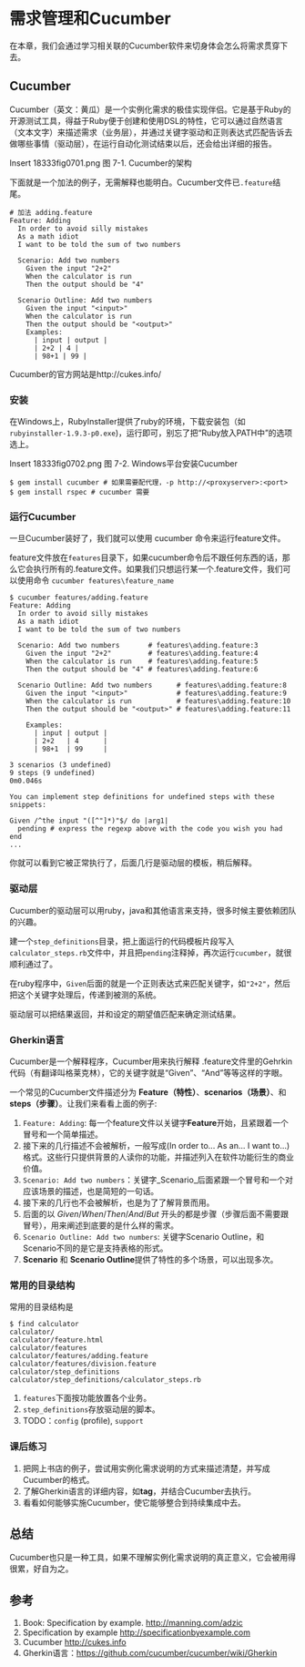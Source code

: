 # 需求管理和Cucumber #

在本章，我们会通过学习相关联的Cucumber软件来切身体会怎么将需求贯穿下去。

## Cucumber ##
Cucumber（英文：黄瓜）是一个实例化需求的极佳实现伴侣。它是基于Ruby的开源测试工具，得益于Ruby便于创建和使用DSL的特性，它可以通过自然语言（文本文字）来描述需求（业务层），并通过关键字驱动和正则表达式匹配告诉去做哪些事情（驱动层），在运行自动化测试结束以后，还会给出详细的报告。

Insert 18333fig0701.png
图 7-1. Cucumber的架构

下面就是一个加法的例子，无需解释也能明白。Cucumber文件已`.feature`结尾。

	# 加法 adding.feature
	Feature: Adding
	  In order to avoid silly mistakes
	  As a math idiot
	  I want to be told the sum of two numbers
	  
	  Scenario: Add two numbers
		Given the input "2+2"
		When the calculator is run
		Then the output should be "4"

	  Scenario Outline: Add two numbers
		Given the input "<input>"
		When the calculator is run
		Then the output should be "<output>"
		Examples:
		  | input | output |
		  | 2+2 | 4 |
		  | 98+1 | 99 |

Cucumber的官方网站是http://cukes.info/ 
		
### 安装 ###
在Windows上，RubyInstaller提供了ruby的环境，下载安装包（如`rubyinstaller-1.9.3-p0.exe`)，运行即可，别忘了把“Ruby放入PATH中”的选项选上。

Insert 18333fig0702.png 
图 7-2. Windows平台安装Cucumber

	$ gem install cucumber # 如果需要配代理，-p http://<proxyserver>:<port>
	$ gem install rspec # cucumber 需要
	
### 运行Cucumber ###

一旦Cucumber装好了，我们就可以使用 cucumber 命令来运行feature文件。

feature文件放在`features`目录下，如果cucumber命令后不跟任何东西的话，那么它会执行所有的.feature文件。如果我们只想运行某一个.feature文件，我们可以使用命令 `cucumber features\feature_name`

	$ cucumber features/adding.feature
	Feature: Adding
	  In order to avoid silly mistakes
	  As a math idiot
	  I want to be told the sum of two numbers

	  Scenario: Add two numbers       # features\adding.feature:3
		Given the input "2+2"         # features\adding.feature:4
		When the calculator is run    # features\adding.feature:5
		Then the output should be "4" # features\adding.feature:6

	  Scenario Outline: Add two numbers      # features\adding.feature:8
		Given the input "<input>"            # features\adding.feature:9
		When the calculator is run           # features\adding.feature:10
		Then the output should be "<output>" # features\adding.feature:11

		Examples:
		  | input | output |
		  | 2+2   | 4      |
		  | 98+1  | 99     |

	3 scenarios (3 undefined)
	9 steps (9 undefined)
	0m0.046s

	You can implement step definitions for undefined steps with these snippets:

	Given /^the input "([^"]*)"$/ do |arg1|
	  pending # express the regexp above with the code you wish you had
	end
	...

你就可以看到它被正常执行了，后面几行是驱动层的模板，稍后解释。

### 驱动层 ###
Cucumber的驱动层可以用ruby，java和其他语言来支持，很多时候主要依赖团队的兴趣。

建一个`step_definitions`目录，把上面运行的代码模板片段写入`calculator_steps.rb`文件中，并且把`pending`注释掉，再次运行`cucumber`，就很顺利通过了。

在ruby程序中，`Given`后面的就是一个正则表达式来匹配关键字，如`"2+2"`，然后把这个关键字处理后，传递到被测的系统。

驱动层可以把结果返回，并和设定的期望值匹配来确定测试结果。

### Gherkin语言 ###
Cucumber是一个解释程序，Cucumber用来执行解释 .feature文件里的Gehrkin代码（有翻译叫格莱克林），它的关键字就是“Given”、“And”等等这样的字眼。

一个常见的Cucumber文件描述分为 **Feature（特性）**、**scenarios（场景）**、和**steps（步骤）**。让我们来看看上面的例子:

 1. `Feature: Adding`: 每一个feature文件以关键字**Feature**开始，且紧跟着一个冒号和一个简单描述。
 2. 接下来的几行描述不会被解析，一般写成(In order to... As an... I want to...)格式。这些行只提供背景的人读你的功能，并描述列入在软件功能衍生的商业价值。
 3. `Scenario: Add two numbers`：关键字_Scenario_后面紧跟一个冒号和一个对应该场景的描述，也是简短的一句话。
 4. 接下来的几行也不会被解析，也是为了了解背景而用。
 5. 后面的以 _Given_/_When_/_Then_/_And_/_But_ 开头的都是步骤（步骤后面不需要跟冒号），用来阐述到底要的是什么样的需求。
 6. `Scenario Outline: Add two numbers`: 关键字Scenario Outline，和Scenario不同的是它是支持表格的形式。
 7. **Scenario** 和 **Scenario Outline**提供了特性的多个场景，可以出现多次。

### 常用的目录结构 ###
常用的目录结构是

	$ find calculator
	calculator/
	calculator/feature.html
	calculator/features
	calculator/features/adding.feature
	calculator/features/division.feature
	calculator/step_definitions
	calculator/step_definitions/calculator_steps.rb

 1. `features`下面按功能放置各个业务。
 2. `step_definitions`存放驱动层的脚本。
 3. TODO：`config` (profile), `support`
 
### 课后练习 ###
 1. 把网上书店的例子，尝试用实例化需求说明的方式来描述清楚，并写成Cucumber的格式。
 2. 了解Gherkin语言的详细内容，如**tag**，并结合Cucumber去执行。
 3. 看看如何能够实施Cucumber，使它能够整合到持续集成中去。

## 总结 ##

Cucumber也只是一种工具，如果不理解实例化需求说明的真正意义，它会被用得很累，好自为之。

## 参考 ##
 1. Book: Specification by example. <http://manning.com/adzic>
 2. Specification by example <http://specificationbyexample.com>
 3. Cucumber <http://cukes.info>
 4. Gherkin语言：<https://github.com/cucumber/cucumber/wiki/Gherkin>